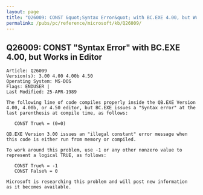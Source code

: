 ```yaml
---
layout: page
title: "Q26009: CONST &quot;Syntax Error&quot; with BC.EXE 4.00, but Works in Editor"
permalink: /pubs/pc/reference/microsoft/kb/Q26009/
---
```


## Q26009: CONST &quot;Syntax Error&quot; with BC.EXE 4.00, but Works in Editor

	Article: Q26009
	Version(s): 3.00 4.00 4.00b 4.50
	Operating System: MS-DOS
	Flags: ENDUSER |
	Last Modified: 25-APR-1989
	
	The following line of code compiles properly inside the QB.EXE Version
	4.00, 4.00b, or 4.50 editor, but BC.EXE issues a "Syntax error" at the
	last parenthesis at compile time, as follows:
	
	   CONST True% = (0=0)
	
	QB.EXE Version 3.00 issues an "illegal constant" error message when
	this code is either run from memory or compiled.
	
	To work around this problem, use -1 or any other nonzero value to
	represent a logical TRUE, as follows:
	
	   CONST True% = -1
	   CONST False% = 0
	
	Microsoft is researching this problem and will post new information
	as it becomes available.
